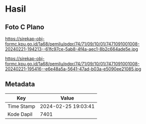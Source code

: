 # Hasil

## Foto C Plano

https://sirekap-obj-formc.kpu.go.id/1a68/pemilu/pdpr/74/71/09/10/01/7471091001008-20240221-194213--61fc97ce-5ab8-4f4a-aec1-8b2c664ade5e.jpg

https://sirekap-obj-formc.kpu.go.id/1a68/pemilu/pdpr/74/71/09/10/01/7471091001008-20240221-195416--e6e48a5a-5641-47ad-b03a-e5090ee21085.jpg


## Metadata

| Key        | Value               |
| ---------- | ------------------- |
| Time Stamp | 2024-02-25 19:03:41 |
| Kode Dapil | 7401                |



